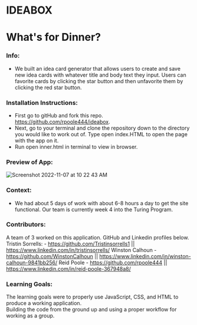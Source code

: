 # IDEABOX
# What's for Dinner? 

### Info:
- We built an idea card generator that allows users to create and save new idea cards with whatever title and body text they input. Users can favorite cards by clicking the star button and then unfavorite them by clicking the red star button. 

### Installation Instructions:
- First go to gitHub and fork this repo. https://github.com/rpoole444/ideabox. 
- Next, go to your terminal and clone the repository down to the directory you would like to work out of. 
 Type open index.HTML to open the page with the app on it.
- Run open inner.html in terminal to view in browser.

### Preview of App:
![Screenshot 2022-11-07 at 10 22 43 AM](https://user-images.githubusercontent.com/111721297/200418931-1b5d02fa-afa1-4940-9b81-66fc7832a910.png)

### Context:
- We had about 5 days of work with about 6-8 hours a day to get the site functional. Our team is currently week 4 into the Turing Program.

### Contributors:
A team of 3 worked on this application. GitHub and Linkedin profiles below.
Tristin Sorrells: - https://github.com/Tristinsorrells1 || https://www.linkedin.com/in/tristinsorrells/
Winston Calhoun - https://github.com/WinstonCalhoun || https://www.linkedin.com/in/winston-calhoun-9841bb256/
Reid Poole - https://github.com/rpoole444 || https://www.linkedin.com/in/reid-poole-367948a8/

### Learning Goals:
The learning goals were to properly use JavaScript, CSS, and HTML to produce a working application.  
Building the code from the ground up and using a proper workflow for working as a group.
